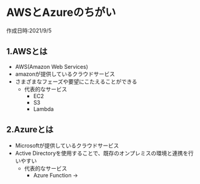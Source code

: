 # AWSとAzureのちがい
作成日時:2021/9/5

## 1.AWSとは
* AWS(Amazon Web Services)
* amazonが提供しているクラウドサービス
* さまざまなフェーズや要望にこたえることができる
  * 代表的なサービス
    * EC2
    * S3
    * Lambda

## 2.Azureとは
* Microsoftが提供しているクラウドサービス
* Active Directoryを使用することで、既存のオンプレミスの環境と連携を行いやすい
  * 代表的なサービス
    * Azure Function
→
